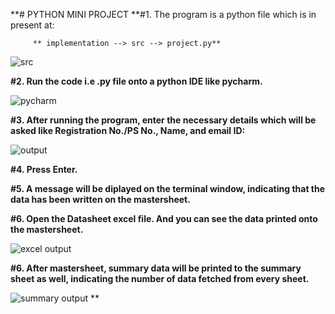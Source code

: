 **# PYTHON MINI PROJECT
**#1. The program is a python file which is in present at:

         ** implementation --> src --> project.py**
          
![src](https://user-images.githubusercontent.com/78867425/112091026-9aaae100-8bba-11eb-88b4-a1c3f9dab420.PNG)

**#2. Run the code i.e .py file onto a python IDE like pycharm.**

![pycharm](https://user-images.githubusercontent.com/78867425/112091348-32a8ca80-8bbb-11eb-882c-6dc651c35e63.PNG)

**#3. After running the program, enter the necessary details which will be asked like Registration No./PS No., Name, and email ID:**

![output](https://user-images.githubusercontent.com/78867425/112091739-0b063200-8bbc-11eb-9733-fc1c70ea1036.PNG)

**#4. Press Enter.**

**#5. A message will be diplayed on the terminal window, indicating that the data has been written on the mastersheet.**

**#6. Open the Datasheet excel file. And you can see the data printed onto the mastersheet.**

![excel output](https://user-images.githubusercontent.com/78867425/112092254-26be0800-8bbd-11eb-9ca6-425a3edaf681.PNG)

**#6. After mastersheet, summary data will be printed to the summary sheet as well, indicating the number of data fetched from every sheet.**

![summary output](https://user-images.githubusercontent.com/78867425/112092375-5cfb8780-8bbd-11eb-9295-a78d50136099.PNG)
**
